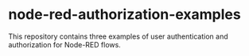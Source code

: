 # node-red-authorization-examples #

This repository contains three examples of user authentication and authorization for Node-RED flows.
